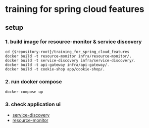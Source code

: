 # training for spring cloud features

## setup

### 1. build image for resource-monitor & service discovery

```
cd {$repository-root}/training_for_spring_cloud_features
docker build -t resource-monitor infra/resource-monitor/.
docker build -t service-discovery infra/service-discovery/.
docker build -t api-gateway infra/api-gateway/.
docker build -t cookie-shop app/cookie-shop/.
```

### 2. run docker compose

```
docker-compose up 
```

### 3. check application ui

- [service-discovery](http://localhost:8761/)
- [resource-monitor](http://localhost:9090/)

